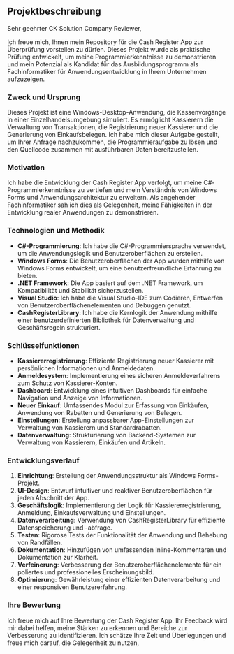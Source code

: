 ## Projektbeschreibung

Sehr geehrter CK Solution Company Reviewer,

Ich freue mich, Ihnen mein Repository für die Cash Register App zur Überprüfung vorstellen zu dürfen. Dieses Projekt wurde als praktische Prüfung entwickelt, um meine Programmierkenntnisse zu demonstrieren und mein Potenzial als Kandidat für das Ausbildungsprogramm als Fachinformatiker für Anwendungsentwicklung in Ihrem Unternehmen aufzuzeigen.

### Zweck und Ursprung

Dieses Projekt ist eine Windows-Desktop-Anwendung, die Kassenvorgänge in einer Einzelhandelsumgebung simuliert. Es ermöglicht Kassierern die Verwaltung von Transaktionen, die Registrierung neuer Kassierer und die Generierung von Einkaufsbelegen. Ich habe mich dieser Aufgabe gestellt, um Ihrer Anfrage nachzukommen, die Programmieraufgabe zu lösen und den Quellcode zusammen mit ausführbaren Daten bereitzustellen.

### Motivation

Ich habe die Entwicklung der Cash Register App verfolgt, um meine C#-Programmierkenntnisse zu vertiefen und mein Verständnis von Windows Forms und Anwendungsarchitektur zu erweitern. Als angehender Fachinformatiker sah ich dies als Gelegenheit, meine Fähigkeiten in der Entwicklung realer Anwendungen zu demonstrieren.

### Technologien und Methodik

- **C#-Programmierung**: Ich habe die C#-Programmiersprache verwendet, um die Anwendungslogik und Benutzeroberflächen zu erstellen.
- **Windows Forms**: Die Benutzeroberflächen der App wurden mithilfe von Windows Forms entwickelt, um eine benutzerfreundliche Erfahrung zu bieten.
- **.NET Framework**: Die App basiert auf dem .NET Framework, um Kompatibilität und Stabilität sicherzustellen.
- **Visual Studio**: Ich habe die Visual Studio-IDE zum Codieren, Entwerfen von Benutzeroberflächenelementen und Debuggen genutzt.
- **CashRegisterLibrary**: Ich habe die Kernlogik der Anwendung mithilfe einer benutzerdefinierten Bibliothek für Datenverwaltung und Geschäftsregeln strukturiert.

### Schlüsselfunktionen

- **Kassiererregistrierung**: Effiziente Registrierung neuer Kassierer mit persönlichen Informationen und Anmeldedaten.
- **Anmeldesystem**: Implementierung eines sicheren Anmeldeverfahrens zum Schutz von Kassierer-Konten.
- **Dashboard**: Entwicklung eines intuitiven Dashboards für einfache Navigation und Anzeige von Informationen.
- **Neuer Einkauf**: Umfassendes Modul zur Erfassung von Einkäufen, Anwendung von Rabatten und Generierung von Belegen.
- **Einstellungen**: Erstellung anpassbarer App-Einstellungen zur Verwaltung von Kassierern und Standardrabatten.
- **Datenverwaltung**: Strukturierung von Backend-Systemen zur Verwaltung von Kassierern, Einkäufen und Artikeln.

### Entwicklungsverlauf

1. **Einrichtung**: Erstellung der Anwendungsstruktur als Windows Forms-Projekt.
2. **UI-Design**: Entwurf intuitiver und reaktiver Benutzeroberflächen für jeden Abschnitt der App.
3. **Geschäftslogik**: Implementierung der Logik für Kassiererregistrierung, Anmeldung, Einkaufsverwaltung und Einstellungen.
4. **Datenverarbeitung**: Verwendung von CashRegisterLibrary für effiziente Datenspeicherung und -abfrage.
5. **Testen**: Rigorose Tests der Funktionalität der Anwendung und Behebung von Randfällen.
6. **Dokumentation**: Hinzufügen von umfassenden Inline-Kommentaren und Dokumentation zur Klarheit.
7. **Verfeinerung**: Verbesserung der Benutzeroberflächenelemente für ein poliertes und professionelles Erscheinungsbild.
8. **Optimierung**: Gewährleistung einer effizienten Datenverarbeitung und einer responsiven Benutzererfahrung.

### Ihre Bewertung

Ich freue mich auf Ihre Bewertung der Cash Register App. Ihr Feedback wird mir dabei helfen, meine Stärken zu erkennen und Bereiche zur Verbesserung zu identifizieren. Ich schätze Ihre Zeit und Überlegungen und freue mich darauf, die Gelegenheit zu nutzen,
